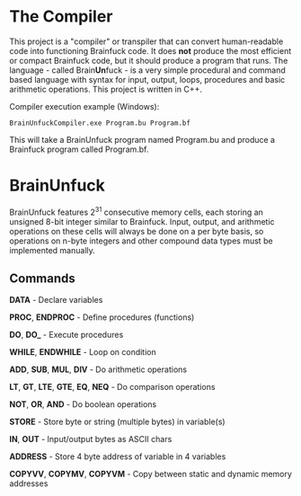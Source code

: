 # The Compiler
This project is a "compiler" or transpiler that can convert human-readable code into functioning Brainfuck code. It does **not** produce the most efficient or compact Brainfuck code, but it should produce a program that runs. The language - called Brain**Un**fuck - is a very simple procedural and command based language with syntax for input, output, loops, procedures and basic arithmetic operations. This project is written in C++.

Compiler execution example (Windows):
```
BrainUnfuckCompiler.exe Program.bu Program.bf
```
This will take a BrainUnfuck program named Program.bu and produce a Brainfuck program called Program.bf.

# BrainUnfuck
BrainUnfuck features 2<sup>31</sup> consecutive memory cells, each storing an unsigned 8-bit integer similar to Brainfuck. Input, output, and arithmetic operations on these cells will always be done on a per byte basis, so operations on n-byte integers and other compound data types must be implemented manually.

## Commands

**DATA** - Declare variables

**PROC**, **ENDPROC** - Define procedures (functions)

**DO**, **DO_** - Execute procedures

**WHILE**, **ENDWHILE** - Loop on condition

**ADD**, **SUB**, **MUL**, **DIV** - Do arithmetic operations

**LT**, **GT**, **LTE**, **GTE**, **EQ**, **NEQ** - Do comparison operations

**NOT**, **OR**, **AND** - Do boolean operations

**STORE** - Store byte or string (multiple bytes) in variable(s)

**IN**, **OUT** - Input/output bytes as ASCII chars

**ADDRESS** - Store 4 byte address of variable in 4 variables

**COPYVV**, **COPYMV**, **COPYVM** - Copy between static and dynamic memory addresses
